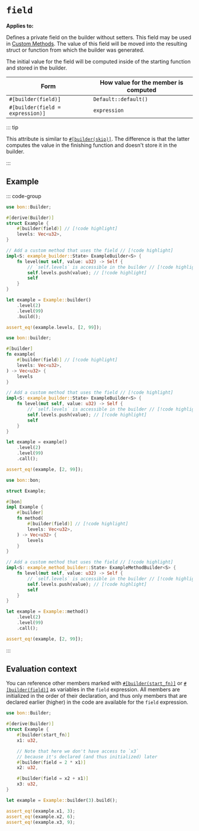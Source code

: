 # `field`

**Applies to:** <Badge type="warning" text="struct fields"/> <Badge type="warning" text="function arguments"/> <Badge type="warning" text="method arguments"/>

Defines a private field on the builder without setters. This field may be used in [Custom Methods](../../../guide/typestate-api/custom-methods). The value of this field will be moved into the resulting struct or function from which the builder was generated.

The initial value for the field will be computed inside of the starting function and stored in the builder.

| Form                             | How value for the member is computed |
| -------------------------------- | ------------------------------------ |
| `#[builder(field)]`              | `Default::default()`                 |
| `#[builder(field = expression)]` | `expression`                         |

::: tip

This attribute is similar to [`#[builder(skip)]`](./skip). The difference is that the latter computes the value in the finishing function and doesn't store it in the builder.

:::

## Example

::: code-group

```rust [Struct]
use bon::Builder;

#[derive(Builder)]
struct Example {
    #[builder(field)] // [!code highlight]
    levels: Vec<u32>,
}

// Add a custom method that uses the field // [!code highlight]
impl<S: example_builder::State> ExampleBuilder<S> {
    fn level(mut self, value: u32) -> Self {
        // `self.levels` is accessible in the builder // [!code highlight]
        self.levels.push(value); // [!code highlight]
        self
    }
}

let example = Example::builder()
    .level(2)
    .level(99)
    .build();

assert_eq!(example.levels, [2, 99]);
```

```rust [Function]
use bon::builder;

#[builder]
fn example(
    #[builder(field)] // [!code highlight]
    levels: Vec<u32>,
) -> Vec<u32> {
    levels
}

// Add a custom method that uses the field // [!code highlight]
impl<S: example_builder::State> ExampleBuilder<S> {
    fn level(mut self, value: u32) -> Self {
        // `self.levels` is accessible in the builder // [!code highlight]
        self.levels.push(value); // [!code highlight]
        self
    }
}

let example = example()
    .level(2)
    .level(99)
    .call();

assert_eq!(example, [2, 99]);
```

```rust [Method]
use bon::bon;

struct Example;

#[bon]
impl Example {
    #[builder]
    fn method(
        #[builder(field)] // [!code highlight]
        levels: Vec<u32>,
    ) -> Vec<u32> {
        levels
    }
}

// Add a custom method that uses the field // [!code highlight]
impl<S: example_method_builder::State> ExampleMethodBuilder<S> {
    fn level(mut self, value: u32) -> Self {
        // `self.levels` is accessible in the builder // [!code highlight]
        self.levels.push(value); // [!code highlight]
        self
    }
}

let example = Example::method()
    .level(2)
    .level(99)
    .call();

assert_eq!(example, [2, 99]);
```

:::

## Evaluation context

You can reference other members marked with [`#[builder(start_fn)]`](./start_fn) or [`#[builder(field)]`](./field) as variables in the `field` expression. All members are initialized in the order of their declaration, and thus only members that are declared earlier (higher) in the code are available for the `field` expression.

```rust
use bon::Builder;

#[derive(Builder)]
struct Example {
    #[builder(start_fn)]
    x1: u32,

    // Note that here we don't have access to `x3`
    // because it's declared (and thus initialized) later
    #[builder(field = 2 * x1)]
    x2: u32,

    #[builder(field = x2 + x1)]
    x3: u32,
}

let example = Example::builder(3).build();

assert_eq!(example.x1, 3);
assert_eq!(example.x2, 6);
assert_eq!(example.x3, 9);
```
